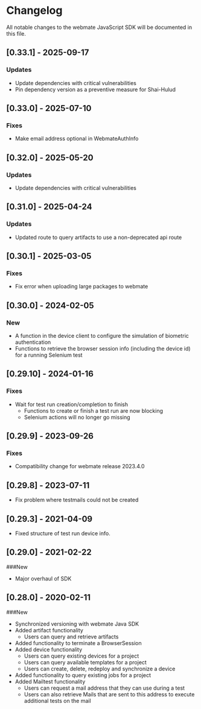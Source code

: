 # Changelog

All notable changes to the webmate JavaScript SDK will be documented in this file.

## [0.33.1] - 2025-09-17
### Updates
- Update dependencies with critical vulnerabilities
- Pin dependency version as a preventive measure for Shai-Hulud

## [0.33.0] - 2025-07-10
### Fixes
- Make email address optional in WebmateAuthInfo

## [0.32.0] - 2025-05-20
### Updates
- Update dependencies with critical vulnerabilities

## [0.31.0] - 2025-04-24
### Updates
- Updated route to query artifacts to use a non-deprecated api route

## [0.30.1] - 2025-03-05
### Fixes
- Fix error when uploading large packages to webmate

## [0.30.0] - 2024-02-05
### New
- A function in the device client to configure the simulation of biometric authentication
- Functions to retrieve the browser session info (including the device id) for a running Selenium test

## [0.29.10] - 2024-01-16
### Fixes
- Wait for test run creation/completion to finish
  - Functions to create or finish a test run are now blocking
  - Selenium actions will no longer go missing

## [0.29.9] - 2023-09-26
### Fixes
- Compatibility change for webmate release 2023.4.0

## [0.29.8] - 2023-07-11
- Fix problem where testmails could not be created

## [0.29.3] - 2021-04-09
- Fixed structure of test run device info.

## [0.29.0] - 2021-02-22

###New
- Major overhaul of SDK

## [0.28.0] - 2020-02-11

###New
- Synchronized versioning with webmate Java SDK
- Added artifact functionality
    -  Users can query and retrieve artifacts
- Added functionality to terminate a BrowserSession
- Added device functionality
    - Users can query existing devices for a project
    - Users can query available templates for a project
    - Users can create, delete, redeploy and synchronize a device
- Added functionality to query existing jobs for a project
- Added Mailtest functionality
    - Users can request a mail address that they can use during a test
    - Users can also retrieve Mails that are sent to this address to execute additional tests on the mail

